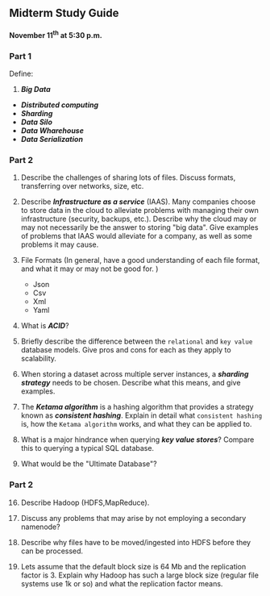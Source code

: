 ## Midterm Study Guide
#### November 11<sup>th</sup> at 5:30 p.m.

### Part 1
Define:

1.  ___Big Data___
- ___Distributed computing___
- ___Sharding___
- ___Data Silo___
- ___Data Wharehouse___
- ___Data Serialization___

### Part 2
1. Describe the challenges of sharing lots of files. Discuss formats, transferring over networks, size, etc.

8. Describe ___Infrastructure as a service___ (IAAS). Many companies choose to store data in the cloud to alleviate problems with managing their own infrastructure (security, backups, etc.). Describe why the cloud may or may not necessarily be the answer to storing "big data". Give examples of problems that IAAS would alleviate for a company, as well as some problems it may cause.

9. File Formats (In general, have a good understanding of each file format, and what it may or may not be good for. )
    - Json
    - Csv
    - Xml
    - Yaml
10. What is ___ACID___?

11. Briefly describe the difference between the `relational` and `key value` database models. Give pros and cons for each as they apply to scalability.

12. When storing a dataset across multiple server instances, a ___sharding strategy___ needs to be chosen. Describe what this means, and give examples.

13. The ___Ketama algorithm___ is a hashing algorithm that provides a strategy known as ___consistent hashing___. Explain in detail what `consistent hashing` is, how the `Ketama algorithm` works, and what they can be applied to.

14. What is a major hindrance when querying ___key value stores___? Compare this to querying a typical SQL database.  

15. What would be the "Ultimate Database"?

### Part 2

16. Describe Hadoop (HDFS,MapReduce).

17. Discuss any problems that may arise by not employing a secondary namenode?

18. Describe why files have to be moved/ingested into HDFS before they can be processed.

19. Lets assume that the default block size is 64 Mb and the replication factor is 3. Explain why Hadoop 
has such a large block size (regular file systems use 1k or so) and what the replication factor means.
